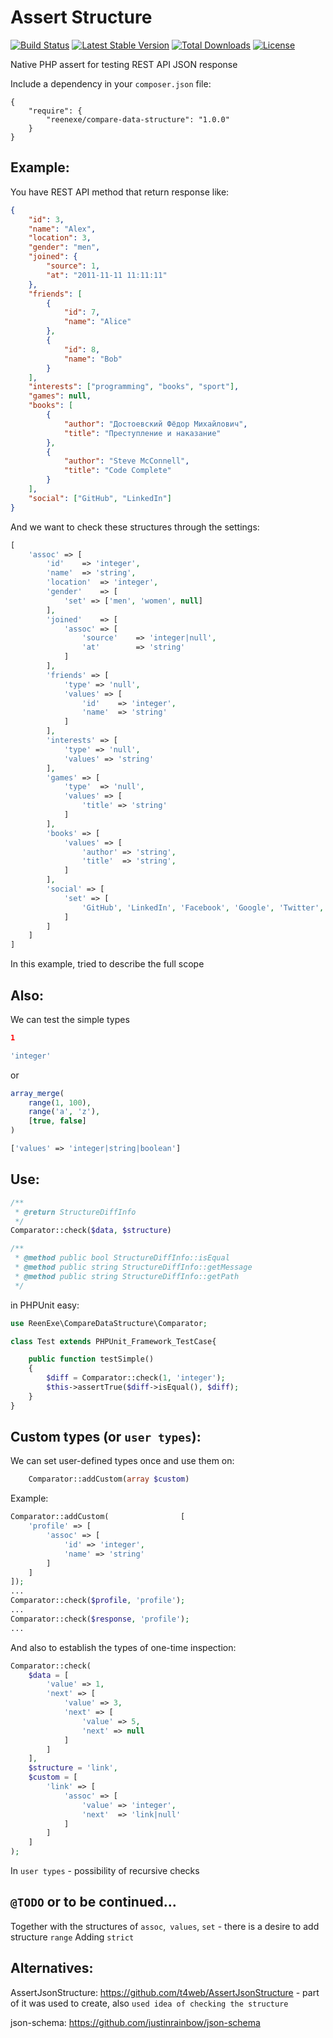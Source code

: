 Assert Structure
====================
[![Build Status](https://travis-ci.org/ReenExe/CompareDataStructure.svg)](https://travis-ci.org/ReenExe/CompareDataStructure)
[![Latest Stable Version](https://poser.pugx.org/reenexe/compare-data-structure/v/stable)](https://packagist.org/packages/reenexe/compare-data-structure) [![Total Downloads](https://poser.pugx.org/reenexe/compare-data-structure/downloads)](https://packagist.org/packages/reenexe/compare-data-structure)
[![License](https://poser.pugx.org/reenexe/compare-data-structure/license)](https://packagist.org/packages/reenexe/compare-data-structure)

Native PHP assert for testing REST API JSON response

Include a dependency in your `composer.json` file:

    {
        "require": {
            "reenexe/compare-data-structure": "1.0.0"
        }
    }

Example:
------------
You have REST API method that return response like:
```json
{
    "id": 3,
    "name": "Alex",
    "location": 3,
    "gender": "men",
    "joined": {
        "source": 1,
        "at": "2011-11-11 11:11:11"
    },
    "friends": [
        {
            "id": 7,
            "name": "Alice"
        },
        {
            "id": 8,
            "name": "Bob"
        }
    ],
    "interests": ["programming", "books", "sport"],
    "games": null,
    "books": [
        {
            "author": "Достоевский Фёдор Михайлович",
            "title": "Преступление и наказание"
        },
        {
            "author": "Steve McConnell",
            "title": "Code Complete"
        }
    ],
    "social": ["GitHub", "LinkedIn"]
}
```
And we want to check these structures through the settings:
```php
[
    'assoc' => [
        'id'    => 'integer',
        'name'  => 'string',
        'location'  => 'integer',
        'gender'    => [
            'set' => ['men', 'women', null]
        ],
        'joined'    => [
            'assoc' => [
                'source'    => 'integer|null',
                'at'        => 'string'
            ]
        ],
        'friends' => [
            'type' => 'null',
            'values' => [
                'id'    => 'integer',
                'name'  => 'string'
            ]
        ],
        'interests' => [
            'type' => 'null',
            'values' => 'string'
        ],
        'games' => [
            'type'  => 'null',
            'values' => [
                'title' => 'string'
            ]
        ],
        'books' => [
            'values' => [
                'author' => 'string',
                'title'  => 'string',
            ]
        ],
        'social' => [
            'set' => [
                'GitHub', 'LinkedIn', 'Facebook', 'Google', 'Twitter',
            ]
        ]
    ]
]
```
In this example, tried to describe the full scope

Also:
------------
We can test the simple types
```json
1
```
```php
'integer'
```
or
```php
array_merge(
    range(1, 100),
    range('a', 'z'),
    [true, false]
)
```
```php
['values' => 'integer|string|boolean']
```

Use:
------------
```php
/**
 * @return StructureDiffInfo
 */
Comparator::check($data, $structure)

/**
 * @method public bool StructureDiffInfo::isEqual
 * @method public string StructureDiffInfo::getMessage
 * @method public string StructureDiffInfo::getPath
 */
```
in PHPUnit easy:
```php
use ReenExe\CompareDataStructure\Comparator;

class Test extends PHPUnit_Framework_TestCase{

    public function testSimple()
    {
        $diff = Comparator::check(1, 'integer');
        $this->assertTrue($diff->isEqual(), $diff);
    }
}
```

Custom types (or `user types`):
------------
We can set user-defined types once and use them on:
```php
    Comparator::addCustom(array $custom)
```
Example:
```php
Comparator::addCustom(                [
    'profile' => [
        'assoc' => [
            'id' => 'integer',
            'name' => 'string'
        ]
    ]
]);
...
Comparator::check($profile, 'profile');
...
Comparator::check($response, 'profile');
...
```
And also to establish the types of one-time inspection:
```php
Comparator::check(
    $data = [
        'value' => 1,
        'next' => [
            'value' => 3,
            'next' => [
                'value' => 5,
                'next' => null
            ]
        ]
    ],
    $structure = 'link',
    $custom = [
        'link' => [
            'assoc' => [
                'value' => 'integer',
                'next'  => 'link|null'
            ]
        ]
    ]
);
```
In `user types` - possibility of recursive checks

`@TODO` or to be continued...
------------

Together with the structures of `assoc`,` values`, `set` - there is a desire to add structure `range`
Adding `strict`

Alternatives:
------------
AssertJsonStructure: https://github.com/t4web/AssertJsonStructure
    - part of it was used to create, also `used idea of checking the structure`
    
json-schema: https://github.com/justinrainbow/json-schema
